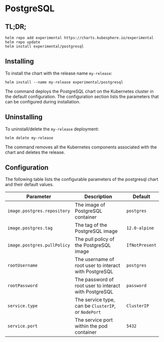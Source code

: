 # PostgreSQL

## TL;DR;

```console
helm repo add experimental https://charts.kubesphere.io/experimental
helm repo update
helm install experimental/postgresql
```

## Installing

To install the chart with the release name `my-release`:

```console
helm install --name my-release experimental/postgresql
```

The command deploys the PostgreSQL chart on the Kubernetes cluster in the default configuration. The configuration section lists the parameters that can be configured during installation.

## Uninstalling

To uninstall/delete the `my-release` deployment:

```console
helm delete my-release
```

The command removes all the Kubernetes components associated with the chart and deletes the release.

## Configuration

The following table lists the configurable parameters of the postgresql chart and their default values.

Parameter | Description | Default
--- | --- | ---
`image.postgres.repository` | The image of PostgreSQL container | `postgres`
`image.postgres.tag` | The tag of the PostgreSQL image | `12.0-alpine`
`image.postgres.pullPolicy` | The pull policy of the PostgreSQL image | `IfNotPresent`
`rootUsername` | The username of root user to interact with PostgreSQL | `postgres`
`rootPassword` | The password of root user to interact with PostgreSQL | `password`
`service.type` | The service type, can be `ClusterIP`, or `NodePort` | `ClusterIP`
`service.port` | The service port within the pod container | `5432`